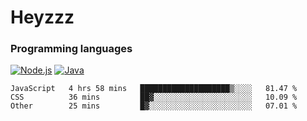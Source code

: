 # Heyzzz  

### Programming languages  

[![Node.js](https://img.shields.io/badge/-Node.js-262626?style=for-the-badge)](https://nodejs.org)
[![Java](https://img.shields.io/badge/-Java-262626?style=for-the-badge)](https://java.com)

<!--START_SECTION:waka-->

```text
JavaScript   4 hrs 58 mins   ████████████████████▒░░░░   81.47 %
CSS          36 mins         ██▓░░░░░░░░░░░░░░░░░░░░░░   10.09 %
Other        25 mins         █▓░░░░░░░░░░░░░░░░░░░░░░░   07.01 %
```

<!--END_SECTION:waka-->
